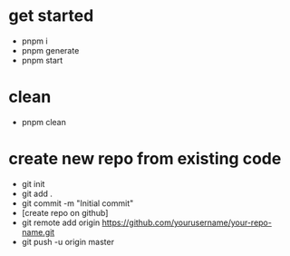 # get started
- pnpm i
- pnpm generate
- pnpm start

# clean
- pnpm clean

# create new repo from existing code
- git init
- git add .
- git commit -m "Initial commit"
- [create repo on github]
- git remote add origin https://github.com/yourusername/your-repo-name.git
- git push -u origin master
